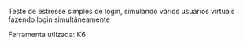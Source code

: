 Teste de estresse simples de login, simulando vários usuários virtuais fazendo login simultâneamente

Ferramenta utlizada: K6
